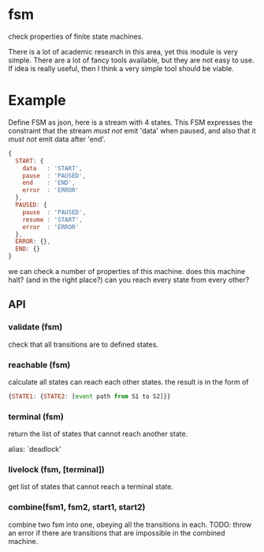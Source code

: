 # fsm

check properties of finite state machines.

There is a lot of academic research in this area, yet this module is very simple.
There are a lot of fancy tools available, but they are not easy to use.
If idea is really useful, then I think a very simple tool should be viable.

# Example

Define FSM as json, here is a stream with 4 states.
This FSM expresses the constraint that the stream *must not*
emit 'data' when paused, and also that it *must not* emit
data after 'end'.

``` js
{
  START: {
    data   : 'START',
    pause  : 'PAUSED',
    end    : 'END',
    error  : 'ERROR'
  },
  PAUSED: {
    pause  : 'PAUSED',
    resume : 'START',
    error  : 'ERROR'
  },
  ERROR: {},
  END: {}
}
```

we can check a number of properties of this machine.
does this machine halt? (and in the right place?)
can you reach every state from every other?

## API

### validate (fsm)

check that all transitions are to defined states.

### reachable (fsm)

calculate all states can reach each other states.
the result is in the form of

``` js
{STATE1: {STATE2: [event path from S1 to S2]}}
```

### terminal (fsm)

return the list of states that cannot reach another state.

alias: `deadlock'

### livelock (fsm, [terminal])

get list of states that cannot reach a terminal state.

### combine(fsm1, fsm2, start1, start2)

combine two fsm into one, obeying all the transitions in each.
TODO: throw an error if there are transitions that are impossible in the combined machine.


